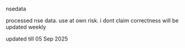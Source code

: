 nsedata

processed nse data.
use at own risk.
i dont claim correctness
will be updated weekly

updated till 05 Sep 2025
